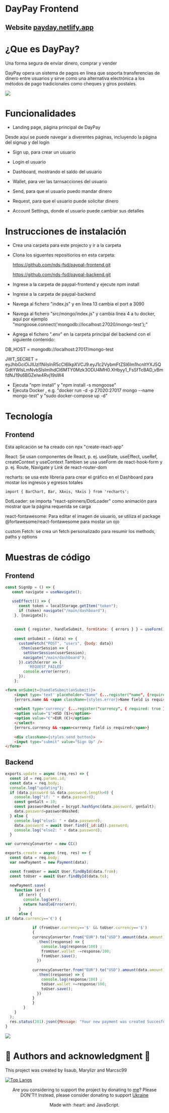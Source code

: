 # DayPay Frontend

## Website [payday.netlify.app](https://payday.netlify.app)

# ¿Que es DayPay?

Una forma segura de enviar dinero, comprar y vender

DayPay opera un sistema de pagos en línea que soporta transferencias de dinero entre usuarios y sirve como una alternativa electrónica a los métodos de pago tradicionales como cheques y giros postales. 

![](DayPay.gif)


# Funcionalidades

- Landing page, página principal de DayPay

Desde aquí se puede navegar a diverentes páginas, incluyendo la página del signup y del login

- Sign up, para crear un usuario

- Login el usuario

- Dashboard, mostrando el saldo del usuario

- Wallet, para ver las tarnsacciones del usuario

- Send, para que el usuario puedo mandar dinero

- Request, para que el usuario puede solicitar dinero

- Account Settings, donde el usuario puede cambiar sus detalles

# Instrucciones de instalación

- Crea una carpeta para este projecto y ir a la carpeta

- Clona los siguentes repositiorios en esta carpeta:

    https://github.com/nds-fsd/paypal-frontend.git
    
    https://github.com/nds-fsd/paypal-backend.git

- Ingrese a la carpeta de paypal-frontend y ejecute npm install

- Ingrese a la carpeta de paypal-backend
-   Navega al fichero "index.js" y en línea 13 cambia el port a 3090
-   Navega al fichero "src/mongo/index.js" y cambia línea 4 a tu docker, aquí por ejemplo "mongoose.connect('mongodb://localhost:27020/mongo-test');"
-   Agrega el fichero ".env" en la carpeta principal del backend con el siguiente contenido:

  DB_HOST = mongodb://localhost:27017/mongo-test
  
  JWT_SECRET = eyJhbGciOiJIUzI1NiIsInR5cCI6IkpXVCJ9.eyJ1c2VybmFtZSI6Im1hcnltYXJ5QGdtYWlsLmNvbSIsImlhdCI6MTY0Mzk3ODU4MH0.XHbyy1_FsSfTcBAD_vBmfdNJ19s6BGZelw4Rvj19sW4
- Ejecuta "npm install" y "npm install -s mongoose"
- Ejecuta Docker , e.g. "docker run -d -p 27020:27017 mongo --name mongo-test" y "sudo docker-compose up -d"

# Tecnología

## Frontend

Esta aplicación se ha creado con npx "create-react-app"

React: Se usan componentes de React, p. ej. useState, useEffect, useRef, createContext y useContext
Tambien se usa useForm de react-hook-form y p. ej. Route, Navigate y Link de react-router-dom 

recharts: se usa este libreria para crear el gráfico en el Dashboard para mostar los ingresos y egresos totales
```
import { BarChart, Bar, XAxis, YAxis } from 'recharts';
```
DotLoader: se importa "react-spinners/DotLoader" como animación para mostrar que la página requerida se carga

react-fontawesome: Para editar el imagen de usuario, se utiliza el package @fortawesome/react-fontawesome para mostar un ojo

custom Fetch: se crea un fetch personalizado para resumir los methods, paths y options 

# Muestras de código

## Frontend

```js
const SignUp = () => {
   const navigate = useNavigate();

   useEffect(() => {
      const token = localStorage.getItem("token");
      if (token) navigate("/main/dashboard");
    }, [navigate]);
    
   
    const { register, handleSubmit, formState: { errors } } = useForm();
  
    const onSubmit = (data) => {
      customFetch("POST", "users", {body: data})
      .then(userSession => {
        setUserSession(userSession);
        navigate("/main/dashboard");
      }).catch(error => {
          'REQUEST_FAILED'
        console.error(error);
      });
    };
```   
```html
<form onSubmit={handleSubmit(onSubmit)}>
    <input type='text' placeholder="Name" {...register("name", {required: true })}/>
    {errors.name && <span className={styles.error}>Name field is required</span>}
    
    <select type='currency' {...register("currency", { required: true })} >
    <option value="$">USD ($)</option>
    <option value="€">EUR (€)</option>
    </select>
    {errors.currency && <span>currency field is required</span>}
    
    <div className={styles.send_button}>
    <input type="submit" value="Sign Up" />
</form>
```
## Backend
```js
exports.update = async (req,res) => {
  const id = req.params.id;
  const data = req.body;
  console.log("updating");
  if (data.password && data.password.length>0) {
    console.log("if: " + data.password);
    const genSalt = 10;
    const passwordHashed = bcrypt.hashSync(data.password, genSalt);
    data.password=passwordHashed;
  } else {
    console.log("else1: " + data.password);
    data.password = await User.find({_id:id}).password;
    console.log("else2: " + data.password);
  }
```
```js
var currencyConverter = new CC()

exports.create = async (req, res) => {
  const data = req.body;
  var newPayment = new Payment(data);

  const fromUser = await User.findById(data.from);
  const toUser = await User.findById(data.to);
  
  newPayment.save(
    function (err) {
      if (err) {
        console.log(err);
        return handleError(err);
      }
      else {
if (data.currency=='€') {
        
            if (fromUser.currency=='$' && toUser.currency=='$') 
            {
            currencyConverter.from("EUR").to("USD").amount(data.amount).convert()
              .then((response) => {
                console.log(response/100) ;
                fromUser.wallet -=response/100;
                fromUser.save();
              })
            
            currencyConverter.from("EUR").to("USD").amount(data.amount).convert()
              .then((response) => {
                console.log(response/100) ;
                toUser.wallet +=response/100;
                toUser.save();
              })
            }
            }
        }
    }
  );
  res.status(201).json({Message: "Your new payment was created Succesfully", newPayment});
}
```

![](changecurrency.gif)

# :sparkling_heart: Authors and acknowledgment :sparkling_heart:

This project was created by lisaub, Marylizr and Marcsc99

[![Top Langs](https://github-readme-stats.vercel.app/api/top-langs/?username=lisaub)](https://github.com/anuraghazra/github-readme-stats)
   
<p align="center">Are you considering to support the project by donating to <a href="https://paypal.me/lmu1">me</a>? Please DON'T!! Instead, please consider donating to support <a href="https://www.withukraine.org/">Ukraine</a><p>
  

<p align="center">Made with :heart: and JavaScript.<p>

